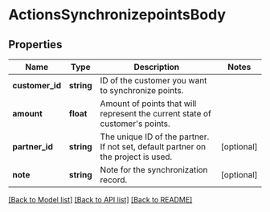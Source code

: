 # ActionsSynchronizepointsBody

## Properties
Name | Type | Description | Notes
------------ | ------------- | ------------- | -------------
**customer_id** | **string** | ID of the customer you want to synchronize points. | 
**amount** | **float** | Amount of points that will represent the current state of customer&#x27;s points. | 
**partner_id** | **string** | The unique ID of the partner. If not set, default partner on the project is used. | [optional] 
**note** | **string** | Note for the synchronization record. | [optional] 

[[Back to Model list]](../../README.md#documentation-for-models) [[Back to API list]](../../README.md#documentation-for-api-endpoints) [[Back to README]](../../README.md)

